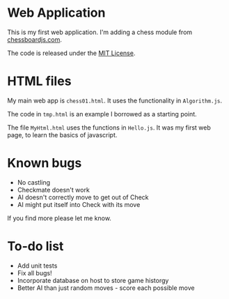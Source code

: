 # Web Application
This is my first web application. I'm adding a chess module from [chessboardjs.com](chessboardjs.com).

The code is released under the [MIT License](https://github.com/oakmac/chessboardjs/blob/master/LICENSE.md).

# HTML files
My main web app is `chess01.html`. It uses the functionality in `Algorithm.js`.

The code in `tmp.html` is an example I borrowed as a starting point.

The file `MyHtml.html` uses the functions in `Hello.js`. It was my first web page, to learn the basics of javascript.

# Known bugs
* No castling
* Checkmate doesn't work
* AI doesn't correctly move to get out of Check
* AI might put itself into Check with its move

If you find more please let me know.

# To-do list
* Add unit tests
* Fix all bugs!
* Incorporate database on host to store game historgy
* Better AI than just random moves - score each possible move
